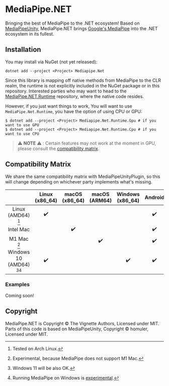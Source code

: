 # MediaPipe.NET

Bringing the best of MediaPipe to the .NET ecosystem! Based on [MediaPipeUnity](https://github.com/homuler/MediaPipeUnityPlugin), MediaPipe.NET brings [Google's MediaPipe](https://mediapipe.dev/) into the .NET ecosystem in its fullest.

## Installation

You may install via NuGet (not yet released):

```
dotnet add --project <Project> Mediapipe.Net
```

Since this library is mapping off native methods from MediaPipe to the CLR realm, the runtime is not explicitly included in the NuGet package or in this repository.
Interested parties who may want to head to the [MediaPipe.NET.Runtime](https://github.com/vignetteapp/MediaPipe.NET.Runtime) repository, where the native code resides.

However, if you just want things to work, You will want to use `MediaPipe.Net.Runtime`, you have the option of using CPU or GPU:

```shell
$ dotnet add --project <Project> Mediapipe.Net.Runtime.Gpu # if you want to use GPU
$ dotnet add --project <Project> Mediapipe.Net.Runtime.Cpu # if you want to use CPU
```

> :warning: **NOTE** :warning: : Certain features may not work at the moment in GPU, please consult the [compatibility matrix](#compatibility-matrix).

## Compatibility Matrix

We share the same compatibility matrix with MediaPipeUnityPlugin, so this will change depending on whichever party implements what's missing.

|                             |   Linux (x86_64)   |   macOS (x86_64)   |   macOS (ARM64)    |  Windows (x86_64)  |      Android       |        iOS         |
| :-------------------------: | :----------------: | :----------------: | :----------------: | :----------------: | :----------------: | :----------------: |
|     Linux (AMD64) [^1]      | :heavy_check_mark: |                    |                    |                    | :heavy_check_mark: |                    |
|          Intel Mac          |                    | :heavy_check_mark: |                    |                    | :heavy_check_mark: | :heavy_check_mark: |
|         M1 Mac [^2]         |                    |                    | :heavy_check_mark: |                    | :heavy_check_mark: | :heavy_check_mark: |
| Windows 10 (AMD64) [^3][^4] | :heavy_check_mark: |                    |                    | :heavy_check_mark: | :heavy_check_mark: |                    |

[^1]: Tested on Arch Linux.
[^2]: Experimental, because MediaPipe does not support M1 Mac.
[^3]: Windows 11 will be also OK.
[^4]: Running MediaPipe on Windows is [experimental](https://google.github.io/mediapipe/getting_started/install.html#installing-on-windows).

### Examples

Coming soon!

## Copyright

MediaPipe.NET is Copyright &copy; The Vignette Authors, Licensed under MIT. Parts of this code is based on MediaPipeUnity, Copyright &copy; homuler, Licensed under MIT.
